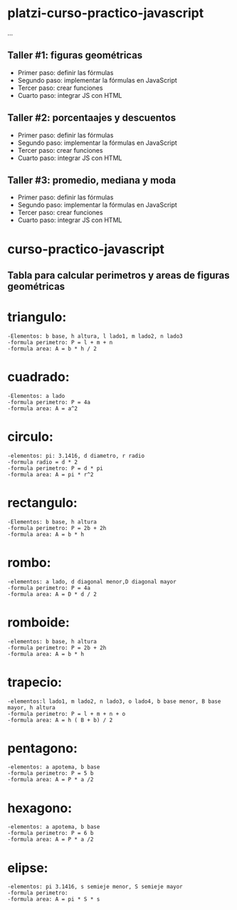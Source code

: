 
# platzi-curso-practico-javascript

...

## Taller #1: figuras geométricas

- Primer paso: definir las fórmulas
- Segundo paso: implementar la fórmulas en JavaScript 
- Tercer paso: crear funciones
- Cuarto paso: integrar JS con HTML

## Taller #2: porcentaajes y descuentos

- Primer paso: definir las fórmulas
- Segundo paso: implementar la fórmulas en JavaScript 
- Tercer paso: crear funciones
- Cuarto paso: integrar JS con HTML

## Taller #3: promedio, mediana y moda

- Primer paso: definir las fórmulas
- Segundo paso: implementar la fórmulas en JavaScript 
- Tercer paso: crear funciones
- Cuarto paso: integrar JS con HTML
# curso-practico-javascript




## Tabla para calcular perimetros y areas de figuras geométricas

# triangulo:
    -Elementos: b base, h altura, l lado1, m lado2, n lado3
    -formula perimetro: P = l + m + n
    -formula area: A = b * h / 2

# cuadrado:
    -Elementos: a lado
    -formula perimetro: P = 4a
    -formula area: A = a^2

# circulo:
    -elementos: pi: 3.1416, d diametro, r radio
    -formula radio = d * 2
    -formula perimetro: P = d * pi
    -formula area: A = pi * r^2
    

# rectangulo:
    -Elementos: b base, h altura
    -formula perimetro: P = 2b + 2h
    -formula area: A = b * h

# rombo:
    -elementos: a lado, d diagonal menor,D diagonal mayor
    -formula perimetro: P = 4a
    -formula area: A = D * d / 2

# romboide: 
    -elementos: b base, h altura
    -formula perimetro: P = 2b + 2h
    -formula area: A = b * h

# trapecio: 
    -elementos:l lado1, m lado2, n lado3, o lado4, b base menor, B base mayor, h altura
    -formula perimetro: P = l + m + n + o
    -formula area: A = h ( B + b) / 2

# pentagono:
    -elementos: a apotema, b base
    -formula perimetro: P = 5 b
    -formula area: A = P * a /2

# hexagono:
    -elementos: a apotema, b base
    -formula perimetro: P = 6 b
    -formula area: A = P * a /2

# elipse:
    -elementos: pi 3.1416, s semieje menor, S semieje mayor
    -formula perimetro: 
    -formula area: A = pi * S * s
